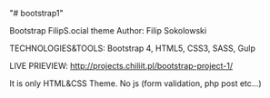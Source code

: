 "# bootstrap1" 

Bootstrap FilipS.ocial theme
Author: Filip Sokolowski

TECHNOLOGIES&TOOLS:
Bootstrap 4, HTML5, CSS3, SASS, Gulp

LIVE PRIEVIEW: http://projects.chiliit.pl/bootstrap-project-1/

It is only HTML&CSS Theme. No js (form validation, php post etc...)
